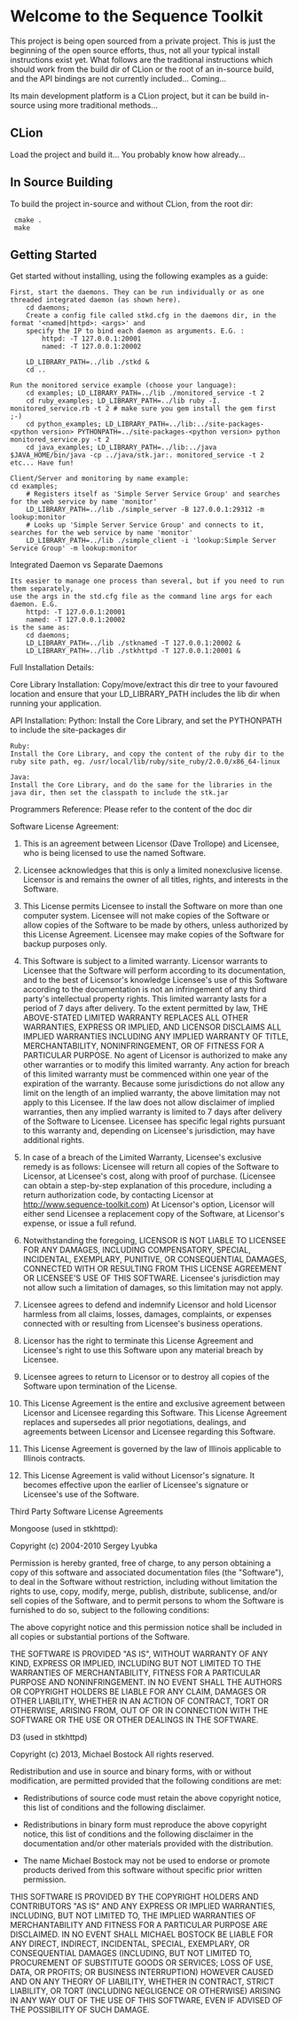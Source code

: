 # Welcome to the Sequence Toolkit

This project is being open sourced from a private project. This is just the beginning of the open source efforts,
thus, not all your typical install instructions exist yet. What follows are the traditional instructions which
should work from the build dir of CLion or the root of an in-source build, and the API bindings are not currently included... Coming...

Its main development platform is a CLion project, but it can be build in-source using more traditional methods... 

## CLion

Load the project and build it... You probably know how already...


## In Source Building

To build the project in-source and without CLion, from the root dir:

```
 cmake .
 make
```



## Getting Started

Get started without installing, using the following examples as a guide:

	First, start the daemons. They can be run individually or as one threaded integrated daemon (as shown here).
		cd daemons;
		Create a config file called stkd.cfg in the daemons dir, in the format '<named|httpd>: <args>' and
		specify the IP to bind each daemon as arguments. E.G. :
			httpd: -T 127.0.0.1:20001
			named: -T 127.0.0.1:20002

		LD_LIBRARY_PATH=../lib ./stkd &
		cd ..

	Run the monitored service example (choose your language):
		cd examples; LD_LIBRARY_PATH=../lib ./monitored_service -t 2
		cd ruby_examples; LD_LIBRARY_PATH=../lib ruby -I. monitored_service.rb -t 2 # make sure you gem install the gem first ;-)
		cd python_examples; LD_LIBRARY_PATH=../lib:../site-packages-<python version> PYTHONPATH=../site-packages-<python version> python monitored_service.py -t 2
		cd java_examples; LD_LIBRARY_PATH=../lib:../java $JAVA_HOME/bin/java -cp ../java/stk.jar:. monitored_service -t 2
	etc... Have fun!

	Client/Server and monitoring by name example:
	cd examples;
		# Registers itself as 'Simple Server Service Group' and searches for the web service by name 'monitor'
		LD_LIBRARY_PATH=../lib ./simple_server -B 127.0.0.1:29312 -m lookup:monitor
		# Looks up 'Simple Server Service Group' and connects to it, searches for the web service by name 'monitor'
		LD_LIBRARY_PATH=../lib ./simple_client -i 'lookup:Simple Server Service Group' -m lookup:monitor

Integrated Daemon vs Separate Daemons

	Its easier to manage one process than several, but if you need to run them separately,
	use the args in the std.cfg file as the command line args for each daemon. E.G.
		httpd: -T 127.0.0.1:20001
		named: -T 127.0.0.1:20002
	is the same as:
		cd daemons;
		LD_LIBRARY_PATH=../lib ./stknamed -T 127.0.0.1:20002 &
		LD_LIBRARY_PATH=../lib ./stkhttpd -T 127.0.0.1:20001 &

Full Installation Details:

Core Library Installation:
	Copy/move/extract this dir tree to your favoured location and ensure that your LD_LIBRARY_PATH includes the lib dir when running your application.

API Installation:
	Python:
	Install the Core Library, and set the PYTHONPATH to include the site-packages dir

	Ruby:
	Install the Core Library, and copy the content of the ruby dir to the ruby site path, eg. /usr/local/lib/ruby/site_ruby/2.0.0/x86_64-linux

	Java:
	Install the Core Library, and do the same for the libraries in the java dir, then set the classpath to include the stk.jar

Programmers Reference:
	Please refer to the content of the doc dir

Software License Agreement:

1. This is an agreement between Licensor (Dave Trollope) and Licensee, who is being licensed to use the named Software.

2. Licensee acknowledges that this is only a limited nonexclusive license. Licensor is and remains the owner of all titles, rights, and interests in the Software.

3. This License permits Licensee to install the Software on more than one computer system. Licensee will not make copies of the Software or allow copies of the Software to be made by others, unless authorized by this License Agreement. Licensee may make copies of the Software for backup purposes only.

4. This Software is subject to a limited warranty. Licensor warrants to Licensee that the Software will perform according to its documentation, and to the best of Licensor's knowledge Licensee's use of this Software according to the documentation is not an infringement of any third party's intellectual property rights. This limited warranty lasts for a period of 7 days after delivery. To the extent permitted by law, THE ABOVE-STATED LIMITED WARRANTY REPLACES ALL OTHER WARRANTIES, EXPRESS OR IMPLIED, AND LICENSOR DISCLAIMS ALL IMPLIED WARRANTIES INCLUDING ANY IMPLIED WARRANTY OF TITLE, MERCHANTABILITY, NONINFRINGEMENT, OR OF FITNESS FOR A PARTICULAR PURPOSE. No agent of Licensor is authorized to make any other warranties or to modify this limited warranty. Any action for breach of this limited warranty must be commenced within one year of the expiration of the warranty. Because some jurisdictions do not allow any limit on the length of an implied warranty, the above limitation may not apply to this Licensee. If the law does not allow disclaimer of implied warranties, then any implied warranty is limited to 7 days after delivery of the Software to Licensee. Licensee has specific legal rights pursuant to this warranty and, depending on Licensee's jurisdiction, may have additional rights.

5. In case of a breach of the Limited Warranty, Licensee's exclusive remedy is as follows: Licensee will return all copies of the Software to Licensor, at Licensee's cost, along with proof of purchase. (Licensee can obtain a step-by-step explanation of this procedure, including a return authorization code, by contacting Licensor at http://www.sequence-toolkit.com) At Licensor's option, Licensor will either send Licensee a replacement copy of the Software, at Licensor's expense, or issue a full refund.

6. Notwithstanding the foregoing, LICENSOR IS NOT LIABLE TO LICENSEE FOR ANY DAMAGES, INCLUDING COMPENSATORY, SPECIAL, INCIDENTAL, EXEMPLARY, PUNITIVE, OR CONSEQUENTIAL DAMAGES, CONNECTED WITH OR RESULTING FROM THIS LICENSE AGREEMENT OR LICENSEE'S USE OF THIS SOFTWARE. Licensee's jurisdiction may not allow such a limitation of damages, so this limitation may not apply.

7. Licensee agrees to defend and indemnify Licensor and hold Licensor harmless from all claims, losses, damages, complaints, or expenses connected with or resulting from Licensee's business operations.

8. Licensor has the right to terminate this License Agreement and Licensee's right to use this Software upon any material breach by Licensee.

9. Licensee agrees to return to Licensor or to destroy all copies of the Software upon termination of the License.

10. This License Agreement is the entire and exclusive agreement between Licensor and Licensee regarding this Software. This License Agreement replaces and supersedes all prior negotiations, dealings, and agreements between Licensor and Licensee regarding this Software.

11. This License Agreement is governed by the law of Illinois applicable to Illinois contracts.

12. This License Agreement is valid without Licensor's signature. It becomes effective upon the earlier of Licensee's signature or Licensee's use of the Software.

Third Party Software License Agreements

Mongoose (used in stkhttpd):

Copyright (c) 2004-2010 Sergey Lyubka

Permission is hereby granted, free of charge, to any person obtaining a copy
of this software and associated documentation files (the "Software"), to deal
in the Software without restriction, including without limitation the rights
to use, copy, modify, merge, publish, distribute, sublicense, and/or sell
copies of the Software, and to permit persons to whom the Software is
furnished to do so, subject to the following conditions:

The above copyright notice and this permission notice shall be included in
all copies or substantial portions of the Software.

THE SOFTWARE IS PROVIDED "AS IS", WITHOUT WARRANTY OF ANY KIND, EXPRESS OR
IMPLIED, INCLUDING BUT NOT LIMITED TO THE WARRANTIES OF MERCHANTABILITY,
FITNESS FOR A PARTICULAR PURPOSE AND NONINFRINGEMENT. IN NO EVENT SHALL THE
AUTHORS OR COPYRIGHT HOLDERS BE LIABLE FOR ANY CLAIM, DAMAGES OR OTHER
LIABILITY, WHETHER IN AN ACTION OF CONTRACT, TORT OR OTHERWISE, ARISING FROM,
OUT OF OR IN CONNECTION WITH THE SOFTWARE OR THE USE OR OTHER DEALINGS IN
THE SOFTWARE.

D3 (used in stkhttpd)

Copyright (c) 2013, Michael Bostock
All rights reserved.

Redistribution and use in source and binary forms, with or without
modification, are permitted provided that the following conditions are met:

* Redistributions of source code must retain the above copyright notice, this
  list of conditions and the following disclaimer.

* Redistributions in binary form must reproduce the above copyright notice,
  this list of conditions and the following disclaimer in the documentation
  and/or other materials provided with the distribution.

* The name Michael Bostock may not be used to endorse or promote products
  derived from this software without specific prior written permission.

THIS SOFTWARE IS PROVIDED BY THE COPYRIGHT HOLDERS AND CONTRIBUTORS "AS IS"
AND ANY EXPRESS OR IMPLIED WARRANTIES, INCLUDING, BUT NOT LIMITED TO, THE
IMPLIED WARRANTIES OF MERCHANTABILITY AND FITNESS FOR A PARTICULAR PURPOSE ARE
DISCLAIMED. IN NO EVENT SHALL MICHAEL BOSTOCK BE LIABLE FOR ANY DIRECT,
INDIRECT, INCIDENTAL, SPECIAL, EXEMPLARY, OR CONSEQUENTIAL DAMAGES (INCLUDING,
BUT NOT LIMITED TO, PROCUREMENT OF SUBSTITUTE GOODS OR SERVICES; LOSS OF USE,
DATA, OR PROFITS; OR BUSINESS INTERRUPTION) HOWEVER CAUSED AND ON ANY THEORY
OF LIABILITY, WHETHER IN CONTRACT, STRICT LIABILITY, OR TORT (INCLUDING
NEGLIGENCE OR OTHERWISE) ARISING IN ANY WAY OUT OF THE USE OF THIS SOFTWARE,
EVEN IF ADVISED OF THE POSSIBILITY OF SUCH DAMAGE.
